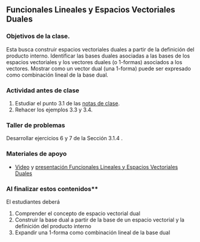 
## Funcionales Lineales y Espacios Vectoriales Duales
### Objetivos de la clase.
Esta busca construir espacios vectoriales duales a partir de la definición del producto interno. Identificar las bases duales asociadas a las bases de los espacios vectoriales y los vectores duales (o 1-formas) asociados a los vectores. Mostrar como un vector dual (una 1-forma) puede ser expresado como combinación lineal de la base dual.

### Actividad antes de clase
   1. Estudiar el punto 3.1 de las [notas de clase](https://github.com/nunezluis/MisCursos/blob/main/MetMat1S20B/Materiales/LibrosArticulos/VolumenUNO.pdf).
   2. Rehacer los ejemplos 3.3 y 3.4.

### Taller de problemas
Desarrollar ejercicios 6 y 7 de la Sección 3.1.4 .

### Materiales de apoyo
   + [Video](https://youtu.be/9u5g5Y5bdJI) y [presentación Funcionales Lineales y Espacios Vectoriales Duales](https://github.com/nunezluis/MisCursos/blob/main/MisMateriales/Presentaciones/3_1FuncionalesLineales.pdf)

### Al finalizar estos contenidos**
El estudiantes deberá
   1. Comprender el concepto de espacio vectorial dual
   2. Construir la base dual a partir de la base de un espacio vectorial y la definición del producto interno
   3. Expandir una 1-forma como combinación lineal de la base dual
